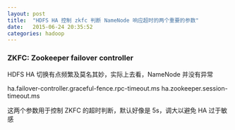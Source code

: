 ```yaml
---
layout: post
title:  "HDFS HA 控制 zkfc 判断 NameNode 响应超时的两个重要的参数"
date:   2015-06-24 20:35:52
categories: hadoop
---
```


### ZKFC: Zookeeper failover controller
HDFS HA 切换有点频繁及莫名其妙，实际上去看，NameNode 并没有异常

ha.failover-controller.graceful-fence.rpc-timeout.ms
ha.zookeeper.session-timeout.ms

这两个参数用于控制 ZKFC 的超时判断，默认好像是 5s，调大以避免 HA 过于敏感


[jekyll-gh]: https://github.com/jekyll/jekyll
[jekyll]:    http://jekyllrb.com

